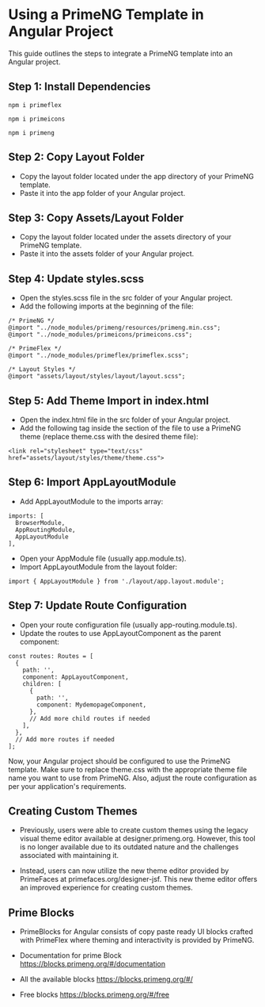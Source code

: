 # Using a PrimeNG Template in Angular Project

This guide outlines the steps to integrate a PrimeNG template into an Angular project.

## Step 1: Install Dependencies

```
npm i primeflex
```

```
npm i primeicons
```

```
npm i primeng
```

## Step 2: Copy Layout Folder

- Copy the layout folder located under the app directory of your PrimeNG template.
- Paste it into the app folder of your Angular project.

## Step 3: Copy Assets/Layout Folder

- Copy the layout folder located under the assets directory of your PrimeNG template.
- Paste it into the assets folder of your Angular project.

## Step 4: Update styles.scss

- Open the styles.scss file in the src folder of your Angular project.
- Add the following imports at the beginning of the file:

```
/* PrimeNG */
@import "../node_modules/primeng/resources/primeng.min.css";
@import "../node_modules/primeicons/primeicons.css";

/* PrimeFlex */
@import "../node_modules/primeflex/primeflex.scss";

/* Layout Styles */
@import "assets/layout/styles/layout/layout.scss";
```

## Step 5: Add Theme Import in index.html

- Open the index.html file in the src folder of your Angular project.
- Add the following <link> tag inside the <head> section of the file to use a PrimeNG theme (replace theme.css with the desired theme file):

```
<link rel="stylesheet" type="text/css" href="assets/layout/styles/theme/theme.css">
```

## Step 6: Import AppLayoutModule

- Add AppLayoutModule to the imports array:

```
imports: [
  BrowserModule,
  AppRoutingModule,
  AppLayoutModule
],
```

- Open your AppModule file (usually app.module.ts).
- Import AppLayoutModule from the layout folder:

```
import { AppLayoutModule } from './layout/app.layout.module';
```

## Step 7: Update Route Configuration

- Open your route configuration file (usually app-routing.module.ts).
- Update the routes to use AppLayoutComponent as the parent component:

```
const routes: Routes = [
  {
    path: '',
    component: AppLayoutComponent,
    children: [
      {
        path: '',
        component: MydemopageComponent,
      },
      // Add more child routes if needed
    ],
  },
  // Add more routes if needed
];
```

Now, your Angular project should be configured to use the PrimeNG template. Make sure to replace theme.css with the appropriate theme file name you want to use from PrimeNG. Also, adjust the route configuration as per your application's requirements.

## Creating Custom Themes

- Previously, users were able to create custom themes using the legacy visual theme editor available at designer.primeng.org. However, this tool is no longer available due to its outdated nature and the challenges associated with maintaining it.

- Instead, users can now utilize the new theme editor provided by PrimeFaces at primefaces.org/designer-jsf. This new theme editor offers an improved experience for creating custom themes.

## Prime Blocks

- PrimeBlocks for Angular consists of copy paste ready UI blocks crafted with PrimeFlex where theming and interactivity is provided by PrimeNG.
- Documentation for prime Block https://blocks.primeng.org/#/documentation

- All the available blocks
  https://blocks.primeng.org/#/

- Free blocks
  https://blocks.primeng.org/#/free
